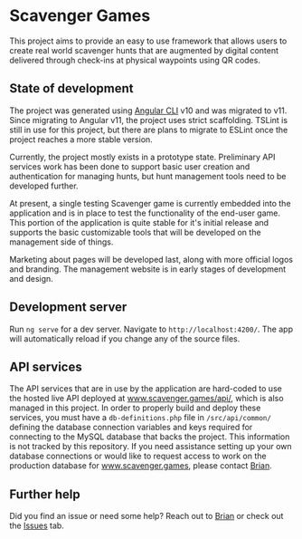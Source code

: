 # Scavenger Games

This project aims to provide an easy to use framework that allows users to create real world scavenger hunts that are augmented by digital content delivered through check-ins at physical waypoints using QR codes.

## State of development

The project was generated using [Angular CLI](https://github.com/angular/angular-cli) v10 and was migrated to v11. Since migrating to Angular v11, the project uses strict scaffolding. TSLint is still in use for this project, but there are plans to migrate to ESLint once the project reaches a more stable version.

Currently, the project mostly exists in a prototype state. Preliminary API services work has been done to support basic user creation and authentication for managing hunts, but hunt management tools need to be developed further.

At present, a single testing Scavenger game is currently embedded into the application and is in place to test the functionality of the end-user game. This portion of the application is quite stable for it's initial release and supports the basic customizable tools that will be developed on the management side of things.

Marketing about pages will be developed last, along with more official logos and branding. The management website is in early stages of development and design.

## Development server

Run `ng serve` for a dev server. Navigate to `http://localhost:4200/`. The app will automatically reload if you change any of the source files.

## API services

The API services that are in use by the application are hard-coded to use the hosted live API deployed at www.scavenger.games/api/, which is also managed in this project. In order to properly build and deploy these services, you must have a `db-definitions.php` file in `/src/api/common/` defining the database connection variables and keys required for connecting to the MySQL database that backs the project. This information is not tracked by this repository. If you need assistance setting up your own database connections or would like to request access to work on the production database for www.scavenger.games, please contact [Brian](mailto:brian@brianmartinson.com).

## Further help

Did you find an issue or need some help? Reach out to [Brian](mailto:brian@brianmartinson.com) or check out the [Issues](https://github.com/bmartinson/scavenger/issues) tab.
